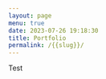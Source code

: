 ```yaml
---
layout: page
menu: true
date: 2023-07-26 19:18:30
title: Portfolio
permalink: /{{slug}}/
---
```

T﻿est